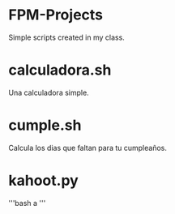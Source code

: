 # FPM-Projects
Simple scripts created in my class.

# calculadora.sh
Una calculadora simple.

# cumple.sh
Calcula los dias que faltan para tu cumpleaños.

# kahoot.py
'''bash
a
'''
